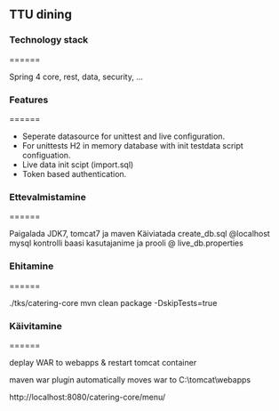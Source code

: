 <h2> TTU dining </h2>

<h3> Technology stack </h3>
======

Spring 4 core, rest, data, security, ...

<h3>  Features</h3>
======

- Seperate datasource for unittest and live configuration.
- For unittests H2 in memory database with init testdata script configuation.
- Live data init scipt (import.sql)
- Token based authentication.

<h3> Ettevalmistamine</h3>
======

Paigalada JDK7, tomcat7 ja maven
Käiviatada create_db.sql   @localhost mysql  kontrolli baasi kasutajanime ja prooli @ live_db.properties

<h3> Ehitamine </h3>
======

./tks/catering-core mvn clean package -DskipTests=true


<h3> Käivitamine </h3>
======

deplay WAR to webapps & restart tomcat container

maven war plugin automatically moves war to C:\tomcat\webapps

http://localhost:8080/catering-core/menu/




